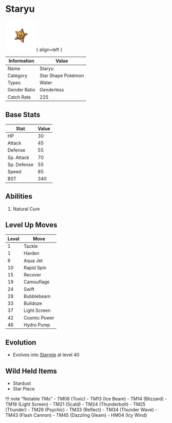 # Staryu

![Staryu](../images/pokemon/120.png){ align=left }

| Information | Value |
|------------|--------|
| Name | Staryu |
| Category | Star Shape Pokémon |
| Types | Water |
| Gender Ratio | Genderless |
| Catch Rate | 225 |

## Base Stats

| Stat | Value |
|------|-------|
| HP | 30 |
| Attack | 45 |
| Defense | 55 |
| Sp. Attack | 70 |
| Sp. Defense | 55 |
| Speed | 85 |
| BST | 340 |

## Abilities
1. Natural Cure

## Level Up Moves
| Level | Move |
|-------|------|
| 1 | Tackle |
| 1 | Harden |
| 6 | Aqua Jet |
| 10 | Rapid Spin |
| 15 | Recover |
| 19 | Camouflage |
| 24 | Swift |
| 28 | Bubblebeam |
| 33 | Bulldoze |
| 37 | Light Screen |
| 42 | Cosmic Power |
| 46 | Hydro Pump |

## Evolution
- Evolves into [Starmie](121-starmie.md) at level 40

## Wild Held Items
- Stardust
- Star Piece

!!! note "Notable TMs"
    - TM06 (Toxic)
    - TM13 (Ice Beam)
    - TM14 (Blizzard)
    - TM16 (Light Screen)
    - TM21 (Scald)
    - TM24 (Thunderbolt)
    - TM25 (Thunder)
    - TM29 (Psychic)
    - TM33 (Reflect)
    - TM34 (Thunder Wave)
    - TM43 (Flash Cannon)
    - TM45 (Dazzling Gleam)
    - HM04 (Icy Wind)
